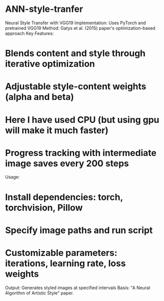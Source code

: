# ANN-style-tranfer
Neural Style Transfer with VGG19
Implementation: Uses PyTorch and pretrained VGG19
Method: Gatys et al. (2015) paper's optimization-based approach
Key Features:
# Blends content and style through iterative optimization
# Adjustable style-content weights (alpha and beta)
# Here I have used CPU (but using gpu will make it much faster) 
# Progress tracking with intermediate image saves every 200 steps
Usage:
# Install dependencies: torch, torchvision, Pillow
# Specify image paths and run script
# Customizable parameters: iterations, learning rate, loss weights
Output: Generates styled images at specified intervals
Basis: "A Neural Algorithm of Artistic Style" paper.
